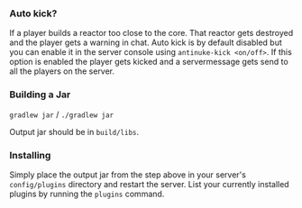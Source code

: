 ### Auto kick?
If a player builds a reactor too close to the core. That reactor gets destroyed and the player gets a warning in chat. 
Auto kick is by default disabled but you can enable it in the server console using `antinuke-kick <on/off>`.
If this option is enabled the player gets kicked and a servermessage gets send to all the players on the server.

### Building a Jar 

`gradlew jar` / `./gradlew jar`

Output jar should be in `build/libs`.


### Installing

Simply place the output jar from the step above in your server's `config/plugins` directory and restart the server.
List your currently installed plugins by running the `plugins` command.
